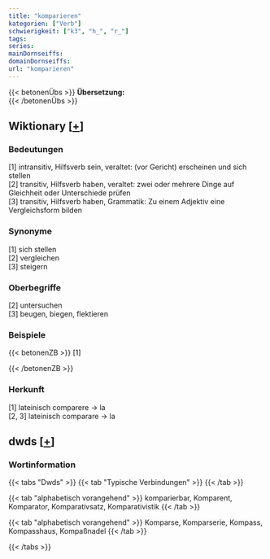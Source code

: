 ```yaml
---
title: "komparieren"
kategorien: ["Verb"]
schwierigkeit: ["k3", "h_", "r_"]
tags:
series:
mainDornseiffs:
domainDornseiffs:
url: "komparieren"
---
```


{{< betonenÜbs >}}
**Übersetzung:**  
{{< /betonenÜbs >}}

## Wiktionary [[+](https://de.wiktionary.org/wiki/komparieren)]

### Bedeutungen
[1] intransitiv, Hilfsverb sein, veraltet: (vor Gericht) erscheinen und sich stellen  
[2] transitiv, Hilfsverb haben, veraltet: zwei oder mehrere Dinge auf Gleichheit oder Unterschiede prüfen  
[3] transitiv, Hilfsverb haben, Grammatik: Zu einem Adjektiv eine Vergleichsform bilden  

### Synonyme
[1] sich stellen  
[2] vergleichen  
[3] steigern  

### Oberbegriffe
[2] untersuchen  
[3] beugen, biegen, flektieren  

### Beispiele
{{< betonenZB >}}
[1]  

{{< /betonenZB >}}
### Herkunft
[1] lateinisch comparere → la  
[2, 3] lateinisch comparare → la  



## dwds [[+](https://www.dwds.de/wb/komparieren)]

### Wortinformation
{{< tabs "Dwds" >}}
{{< tab "Typische Verbindungen" >}}
{{< /tab >}}

{{< tab "alphabetisch vorangehend" >}}
komparierbar, Komparent, Komparator, Komparativsatz, Komparativistik
{{< /tab >}}

{{< tab "alphabetisch vorangehend" >}}
Komparse, Komparserie, Kompass, Kompasshaus, Kompaßnadel
{{< /tab >}}

{{< /tabs >}}

